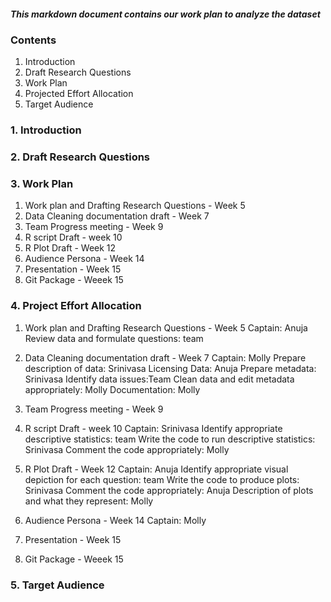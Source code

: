 ##### This markdown document contains our work plan to analyze the dataset 

### Contents

1. Introduction
2. Draft Research Questions
3. Work Plan
4. Projected Effort Allocation
5. Target Audience



### 1. Introduction



### 2. Draft Research Questions




### 3. Work Plan

1. Work plan and Drafting Research Questions - Week 5 
2. Data Cleaning documentation draft - Week 7
3. Team Progress meeting - Week 9
4. R script Draft - week 10
5. R Plot Draft - Week 12
6. Audience Persona - Week 14
7. Presentation - Week 15
8. Git Package - Weeek 15


### 4. Project Effort Allocation

1. Work plan and Drafting Research Questions - Week 5 
  Captain: Anuja
  Review data and formulate questions: team
  
2. Data Cleaning documentation draft - Week 7
  Captain: Molly
  Prepare description of data: Srinivasa
  Licensing Data: Anuja
  Prepare metadata: Srinivasa
  Identify data issues:Team 
  Clean data and edit metadata appropriately: Molly
  Documentation: Molly
  
3. Team Progress meeting - Week 9


4. R script Draft - week 10
  Captain: Srinivasa
  Identify appropriate descriptive statistics: team
  Write the code to run descriptive statistics: Srinivasa
  Comment the code appropriately: Molly
  
5. R Plot Draft - Week 12
  Captain: Anuja
  Identify appropriate visual depiction for each question: team
  Write the code to produce plots: Srinivasa
  Comment the code appropriately: Anuja
  Description of plots and what they represent: Molly

6. Audience Persona - Week 14
  Captain: Molly
  
  

7. Presentation - Week 15
8. Git Package - Weeek 15



### 5. Target Audience

